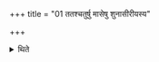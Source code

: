 +++
title = "01 ततश्चतुर्षु मासेषु शुनासीरीयस्य"

+++

<details><summary>थिते</summary>

ततश्चतुर्षु मासेषु शुनासीरीयस्य लोके ज्योतिरग्निष्टोमः १
</details>
